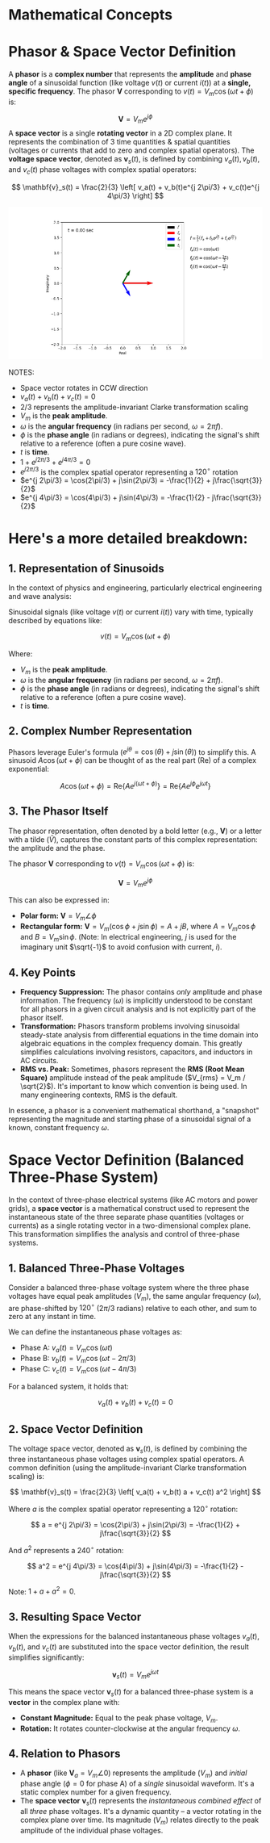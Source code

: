 # Mathematical Concepts

# Phasor & Space Vector Definition


A **phasor** is a **complex number** that represents the **amplitude** and **phase angle** of a sinusoidal function (like voltage $v(t)$ or current $i(t)$) at a **single, specific frequency**. The phasor $\mathbf{V}$ corresponding to $v(t) = V_m \cos(\omega t + \phi)$ is:

$$
\mathbf{V} = V_m e^{j\phi}
$$
A **space vector** is a single **rotating vector** in a 2D complex plane. It represents the combination of 3 time quantities & spatial quantities (voltages or currents that add to zero and complex spatial operators).
The **voltage space vector**, denoted as $\mathbf{v}_s(t)$, is defined by combining $v_a(t), v_b(t),$ and $v_c(t)$ phase voltages with complex spatial operators:

$$
\mathbf{v}_s(t) = \frac{2}{3} \left[ v_a(t) + v_b(t)e^{j 2\pi/3} + v_c(t)e^{j 4\pi/3} \right]
$$

![A Space Vector](outputs/rotating_space_vector_with_latex_fixed.gif)


NOTES:
* Space vector rotates in CCW direction
* $v_a(t) + v_b(t) + v_c(t) = 0$
* $2/3$ represents the amplitude-invariant Clarke transformation scaling
* $V_m$ is the **peak amplitude**.
* $\omega$ is the **angular frequency** (in radians per second, $\omega = 2\pi f$).
* $\phi$ is the **phase angle** (in radians or degrees), indicating the signal's shift relative to a reference (often a pure cosine wave).
* $t$ is **time**.
* $1 + e^{j 2\pi/3} + e^{j 4\pi/3} = 0$
* $e^{j 2\pi/3}$ is the complex spatial operator representing a $120^\circ$ rotation
* $e^{j 2\pi/3} = \cos(2\pi/3) + j\sin(2\pi/3) = -\frac{1}{2} + j\frac{\sqrt{3}}{2}$
* $e^{j 4\pi/3} = \cos(4\pi/3) + j\sin(4\pi/3) = -\frac{1}{2} - j\frac{\sqrt{3}}{2}$

# Here's a more detailed breakdown:

## 1. Representation of Sinusoids
In the context of physics and engineering, particularly electrical engineering and wave analysis:

Sinusoidal signals (like voltage $v(t)$ or current $i(t)$) vary with time, typically described by equations like:

$$
v(t) = V_m \cos(\omega t + \phi)
$$

Where:
* $V_m$ is the **peak amplitude**.
* $\omega$ is the **angular frequency** (in radians per second, $\omega = 2\pi f$).
* $\phi$ is the **phase angle** (in radians or degrees), indicating the signal's shift relative to a reference (often a pure cosine wave).
* $t$ is **time**.

## 2. Complex Number Representation

Phasors leverage Euler's formula ($e^{j\theta} = \cos(\theta) + j\sin(\theta)$) to simplify this. A sinusoid $A \cos(\omega t + \phi)$ can be thought of as the real part ($\text{Re}$) of a complex exponential:

$$
A \cos(\omega t + \phi) = \text{Re}\{A e^{j(\omega t + \phi)}\} = \text{Re}\{A e^{j\phi} e^{j\omega t}\}
$$

## 3. The Phasor Itself

The phasor representation, often denoted by a bold letter (e.g., $\mathbf{V}$) or a letter with a tilde ($\tilde{V}$), captures the constant parts of this complex representation: the amplitude and the phase.

The phasor $\mathbf{V}$ corresponding to $v(t) = V_m \cos(\omega t + \phi)$ is:

$$
\mathbf{V} = V_m e^{j\phi}
$$

This can also be expressed in:
* **Polar form:** $\mathbf{V} = V_m \angle \phi$
* **Rectangular form:** $\mathbf{V} = V_m (\cos \phi + j \sin \phi) = A + jB$, where $A = V_m \cos \phi$ and $B = V_m \sin \phi$. (Note: In electrical engineering, $j$ is used for the imaginary unit $\sqrt{-1}$ to avoid confusion with current, $i$).

## 4. Key Points

* **Frequency Suppression:** The phasor contains *only* amplitude and phase information. The frequency ($\omega$) is implicitly understood to be constant for all phasors in a given circuit analysis and is not explicitly part of the phasor itself.
* **Transformation:** Phasors transform problems involving sinusoidal steady-state analysis from differential equations in the time domain into algebraic equations in the complex frequency domain. This greatly simplifies calculations involving resistors, capacitors, and inductors in AC circuits.
* **RMS vs. Peak:** Sometimes, phasors represent the **RMS (Root Mean Square)** amplitude instead of the peak amplitude ($V_{rms} = V_m / \sqrt{2}$). It's important to know which convention is being used. In many engineering contexts, RMS is the default.

In essence, a phasor is a convenient mathematical shorthand, a "snapshot" representing the magnitude and starting phase of a sinusoidal signal of a known, constant frequency $\omega$.

# Space Vector Definition (Balanced Three-Phase System)

In the context of three-phase electrical systems (like AC motors and power grids), a **space vector** is a mathematical construct used to represent the instantaneous state of the three separate phase quantities (voltages or currents) as a single rotating vector in a two-dimensional complex plane. This transformation simplifies the analysis and control of three-phase systems.

## 1. Balanced Three-Phase Voltages

Consider a balanced three-phase voltage system where the three phase voltages have equal peak amplitudes ($V_m$), the same angular frequency ($\omega$), are phase-shifted by $120^\circ$ ($2\pi/3$ radians) relative to each other, and sum to zero at any instant in time.

We can define the instantaneous phase voltages as:

* Phase A: $v_a(t) = V_m \cos(\omega t)$
* Phase B: $v_b(t) = V_m \cos(\omega t - 2\pi/3)$
* Phase C: $v_c(t) = V_m \cos(\omega t - 4\pi/3)$

For a balanced system, it holds that:

$$
v_a(t) + v_b(t) + v_c(t) = 0
$$

## 2. Space Vector Definition

The voltage space vector, denoted as $\mathbf{v}_s(t)$, is defined by combining the three instantaneous phase voltages using complex spatial operators. A common definition (using the amplitude-invariant Clarke transformation scaling) is:

$$
\mathbf{v}_s(t) = \frac{2}{3} \left[ v_a(t) + v_b(t) a + v_c(t) a^2 \right]
$$

Where $a$ is the complex spatial operator representing a $120^\circ$ rotation:

$$
a = e^{j 2\pi/3} = \cos(2\pi/3) + j\sin(2\pi/3) = -\frac{1}{2} + j\frac{\sqrt{3}}{2}
$$

And $a^2$ represents a $240^\circ$ rotation:

$$
a^2 = e^{j 4\pi/3} = \cos(4\pi/3) + j\sin(4\pi/3) = -\frac{1}{2} - j\frac{\sqrt{3}}{2}
$$

Note: $1 + a + a^2 = 0$.

## 3. Resulting Space Vector

When the expressions for the balanced instantaneous phase voltages $v_a(t)$, $v_b(t)$, and $v_c(t)$ are substituted into the space vector definition, the result simplifies significantly:

$$
\mathbf{v}_s(t) = V_m e^{j\omega t}
$$

This means the space vector $\mathbf{v}_s(t)$ for a balanced three-phase system is a **vector** in the complex plane with:
* **Constant Magnitude:** Equal to the peak phase voltage, $V_m$.
* **Rotation:** It rotates counter-clockwise at the angular frequency $\omega$.

## 4. Relation to Phasors

* A **phasor** (like $\mathbf{V}_a = V_m \angle 0$) represents the amplitude ($V_m$) and *initial* phase angle ($\phi=0$ for phase A) of a *single* sinusoidal waveform. It's a static complex number for a given frequency.
* The **space vector** $\mathbf{v}_s(t)$ represents the *instantaneous combined effect* of all *three* phase voltages. It's a dynamic quantity – a vector rotating in the complex plane over time. Its magnitude ($V_m$) relates directly to the peak amplitude of the individual phase voltages.
